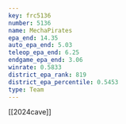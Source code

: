 ```yaml
---
key: frc5136
number: 5136
name: MechaPirates
epa_end: 14.35
auto_epa_end: 5.03
teleop_epa_end: 6.25
endgame_epa_end: 3.06
winrate: 0.5833
district_epa_rank: 819
district_epa_percentile: 0.5453
type: Team
---
```

[[2024cave]]
